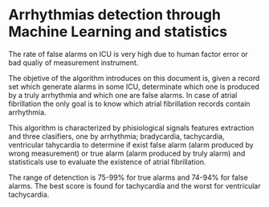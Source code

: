 # Arrhythmias detection through Machine Learning and statistics

The rate of false alarms on ICU is very high due to human factor error or bad qualiy of measurement instrument.

The objetive of the algorithm introduces on this document is, given a record set which generate alarms in some ICU, determinate  which one is produced by a truly arrhythmia and  which one are false alarms. In case of atrial fibrillation the only goal is to know which atrial fibrillation records contain arrhythmia.

This algorithm is characterized by phisiological signals features extraction and three clasifiers, one by arrhythmia; bradycardia, tachycardia, ventricular tahycardia to determine if exist false alarm (alarm produced by wrong measurement) or true alarm (alarm produced by truly alarm) and statisticals use to evaluate the existence of atrial fibrillation.

The range of detenction is 75-99%  for true alarms and  74-94% for false alarms. The best score is found for tachycardía and the worst for ventricular tachycardia.
